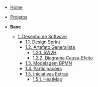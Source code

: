 <!-- docs/_sidebar.md -->

- [Home](/)
- [Projetos](/Projetos/Projetos.md)

- **Base**
  - [1. Desenho de Software](/Base/1.Base.md)
    - [1.1. Design Sprint](/DesignSprint/designsprint.md)
    - [1.2. Artefato Generalista](/Artefatos/artefato.md)
      - [1.2.1. 5W2H](/Artefatos/5w2h.md)
      - [1.2.2. Diagrama Causa-Efeito](/Artefatos/Ishikawa.md)
    - [1.3. Modelagem BPMN](/ModelagemBPMN/modelagem.md)
    - [1.4. Participações](/Participacoes/participacoes.md)
    - [1.5. Iniciativas Extras](/IniciativasExtras/iniciativas.md)
      - [1.5.1. HeatMap](/IniciativasExtras/heatmap.md)

